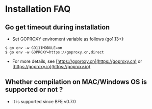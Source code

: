 # Installation FAQ

## Go get timeout during installation
- Set GOPROXY enviroment variable as follows (go1.13+):
```
$ go env -w GO111MODULE=on
$ go env -w GOPROXY=https://goproxy.cn,direct
```
- For more details, see [https://goproxy.cn](https://goproxy.cn) or [https://goproxy.io](https://goproxy.io)

## Whether compilation on MAC/Windows OS is supported or not ?
- It is supported since BFE v0.7.0 

